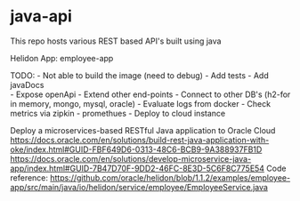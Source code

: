 # java-api
This repo hosts various REST based API's built using java 

Helidon App: employee-app

TODO:
    - Not able to build the image (need to debug)
    - Add tests
    - Add javaDocs  
    - Expose openApi
    - Extend other end-points
    - Connect to other DB's (h2-for in memory, mongo, mysql, oracle)
    - Evaluate logs from docker 
    - Check metrics via zipkin - promethues 
    - Deploy to cloud instance

Deploy a microservices-based RESTful Java application to Oracle Cloud
    https://docs.oracle.com/en/solutions/build-rest-java-application-with-oke/index.html#GUID-FBF649D6-0313-48C6-BCB9-9A388937FB1D
    https://docs.oracle.com/en/solutions/develop-microservice-java-app/index.html#GUID-7B47D70F-9DD2-46FC-8E3D-5C6F8C775E54
Code reference:
    https://github.com/oracle/helidon/blob/1.1.2/examples/employee-app/src/main/java/io/helidon/service/employee/EmployeeService.java

